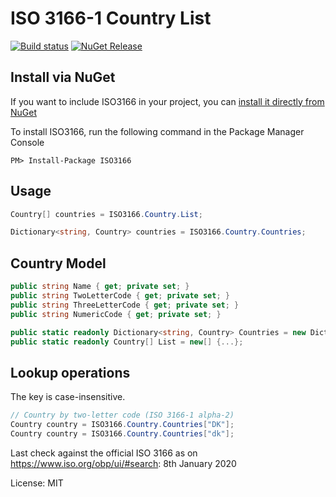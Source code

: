 ISO 3166-1 Country List
=======================

[![Build status](https://ci.appveyor.com/api/projects/status/4llq6n8yywh4umes/branch/master?svg=true)](https://ci.appveyor.com/project/schourode/iso3166/branch/master)
[![NuGet Release](https://img.shields.io/nuget/v/ISO3166.svg)](https://www.nuget.org/packages/ISO3166)

## Install via NuGet

If you want to include ISO3166 in your project, you can [install it directly from NuGet](https://www.nuget.org/packages/ISO3166)

To install ISO3166, run the following command in the Package Manager Console

```
PM> Install-Package ISO3166
```

## Usage

```c#
Country[] countries = ISO3166.Country.List;

Dictionary<string, Country> countries = ISO3166.Country.Countries;
```

## Country Model

```c#
public string Name { get; private set; }
public string TwoLetterCode { get; private set; }
public string ThreeLetterCode { get; private set; }
public string NumericCode { get; private set; }

public static readonly Dictionary<string, Country> Countries = new Dictionary<string, Country>(StringComparer.OrdinalIgnoreCase) {...};
public static readonly Country[] List = new[] {...};
```

## Lookup operations

The key is case-insensitive.

```c#
// Country by two-letter code (ISO 3166-1 alpha-2)
Country country = ISO3166.Country.Countries["DK"];
Country country = ISO3166.Country.Countries["dk"];
```


Last check against the official ISO 3166 as on https://www.iso.org/obp/ui/#search: 8th January 2020

License: MIT
